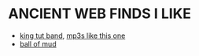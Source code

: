 # ANCIENT WEB FINDS I LIKE

* [king tut band](http://kingtutband.weebly.com/), [mp3s like this one](http://kingtutband.weebly.com/uploads/3/0/1/5/3015868/04_the_whole_game_is_based_on_faith.mp3)
* [ball of mud](http://www.laputan.org/mud/)
